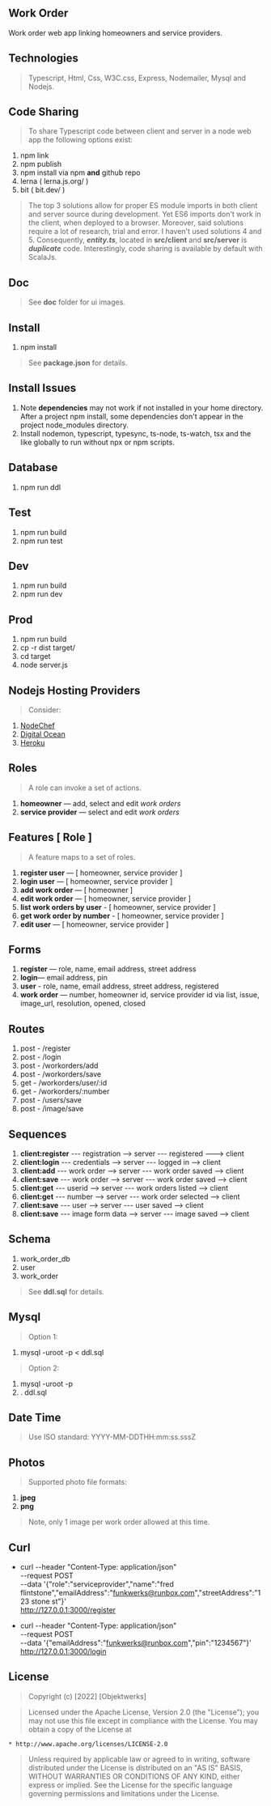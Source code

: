 Work Order
----------
Work order web app linking homeowners and service providers.

Technologies
------------
>Typescript, Html, Css, W3C.css, Express, Nodemailer, Mysql and Nodejs.

Code Sharing
------------
>To share Typescript code between client and server in a node web app the following options exist:
1. npm link
2. npm publish
3. npm install via npm **and** github repo
4. lerna ( lerna.js.org/ )
5. bit ( bit.dev/ )
>The top 3 solutions allow for proper ES module imports in both client and server source during
>development. Yet ES6 imports don't work in the client, when deployed to a browser. Moreover,
>said solutions require a lot of research, trial and error. I haven't used solutions 4 and 5.
>Consequently, ***entity.ts***, located in **src/client** and **src/server** is ***duplicate*** code.
>Interestingly, code sharing is available by default with ScalaJs.

Doc
---
>See **doc** folder for ui images.

Install
-------
1. npm install
>See **package.json** for details.

Install Issues
--------------
1. Note **dependencies** may not work if not installed in your home directory. After a project npm install, some dependencies don't appear in the project node_modules directory.
2. Install nodemon, typescript, typesync, ts-node, ts-watch, tsx and the like globally to run without npx or npm scripts.

Database
--------
1. npm run ddl

Test
----
1. npm run build
2. npm run test

Dev
---
1. npm run build
2. npm run dev

Prod
----
1. npm run build
2. cp -r dist target/
3. cd target
4. node server.js

Nodejs Hosting Providers
------------------------
>Consider:
1. [NodeChef](https://www.nodechef.com/nodejs-hosting)
2. [Digital Ocean](https://www.digitalocean.com/)
3. [Heroku](https://www.heroku.com/nodejs)

Roles
-----
>A role can invoke a set of actions.
1. **homeowner** — add, select and edit *work orders*
2. **service provider** — select and edit *work orders*

Features [ Role ]
-----------------
>A feature maps to a set of roles.
1. **register user** — [ homeowner, service provider ]
2. **login user** — [ homeowner, service provider ]
3. **add work order** — [ homeowner ]
4. **edit work order** — [ homeowner, service provider ]
5. **list work orders by user** - [ homeowner, service provider ]
6. **get work order by number** - [ homeowner, service provider ]
7. **edit user** — [ homeowner, service provider ]

Forms
-----
1. **register** — role, name, email address, street address
2. **login**— email address, pin
3. **user** - role, name, email address, street address, registered
4. **work order** — number, homeowner id, service provider id via list, issue, image_url, resolution, opened, closed

Routes
------
1. post - /register
2. post - /login
3. post - /workorders/add
4. post - /workorders/save
5. get  - /workorders/user/:id
6. get  - /workorders/:number
7. post - /users/save
8. post - /image/save

Sequences
---------
1. **client:register** --- registration --> server --- registered ---> client
2. **client:login** --- credentials --> server --- logged in --> client
3. **client:add** --- work order --> server --- work order saved --> client
4. **client:save** --- work order --> server --- work order saved --> client
5. **client:get** --- userid --> server --- work orders listed --> client
6. **client:get** --- number --> server --- work order selected --> client
7. **client:save** --- user --> server --- user saved --> client
8. **client:save** --- image form data --> server --- image saved --> client

Schema
------
1. work_order_db
2. user
3. work_order
>See **ddl.sql** for details.

Mysql
-----
>Option 1:
1. mysql -uroot -p < ddl.sql
>Option 2:
1. mysql -uroot -p
2. \. ddl.sql

Date Time
---------
>Use ISO standard: YYYY-MM-DDTHH:mm:ss.sssZ

Photos
------
>Supported photo file formats:
1. **jpeg**
2. **png**
>Note, only 1 image per work order allowed at this time.

Curl
----
* curl --header "Content-Type: application/json" \
       --request POST \
       --data '{"role":"serviceprovider","name":"fred flintstone","emailAddress":"funkwerks@runbox.com","streetAddress":"123 stone st"}' \
       http://127.0.0.1:3000/register

* curl --header "Content-Type: application/json" \
       --request POST \
       --data '{"emailAddress":"funkwerks@runbox.com","pin":"1234567"}' \
       http://127.0.0.1:3000/login

License
-------
> Copyright (c) [2022] [Objektwerks]

>Licensed under the Apache License, Version 2.0 (the "License");
you may not use this file except in compliance with the License.
You may obtain a copy of the License at

    * http://www.apache.org/licenses/LICENSE-2.0

>Unless required by applicable law or agreed to in writing, software
distributed under the License is distributed on an "AS IS" BASIS,
WITHOUT WARRANTIES OR CONDITIONS OF ANY KIND, either express or implied.
See the License for the specific language governing permissions and
limitations under the License.